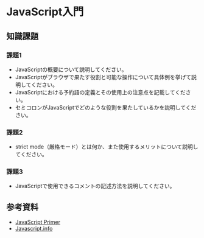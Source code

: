 # JavaScript入門

## 知識課題

### 課題1

- JavaScriptの概要について説明してください。
- JavaScriptがブラウザで果たす役割と可能な操作について具体例を挙げて説明してください。
- JavaScriptにおける予約語の定義とその使用上の注意点を記載してください。
- セミコロンがJavaScriptでどのような役割を果たしているかを説明してください。

### 課題2

- strict mode（厳格モード）とは何か、また使用するメリットについて説明してください。

### 課題3

- JavaScriptで使用できるコメントの記述方法を説明してください。

## 参考資料

- [JavaScript Primer](https://jsprimer.net/)
- [Javascript.info](https://ja.javascript.info/)
